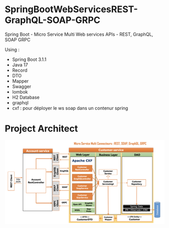 # SpringBootWebServicesREST-GraphQL-SOAP-GRPC
Spring Boot - Micro Service Multi Web services APIs - REST, GraphQL, SOAP GRPC

Using : 
- Spring Boot 3.1.1
- Java 17
- Record
- DTO
- Mapper
- Swagger
- lombok
- H2 Database
- graphql
- cxf : pour déployer le ws soap dans un contenur spring

# Project Architect
![Architect](img/1.png)
